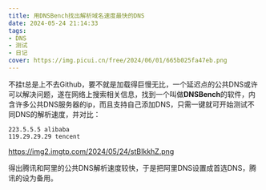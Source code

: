 ```yaml
---
title: 用DNSBench找出解析域名速度最快的DNS
date: 2024-05-24 21:14:33
tags: 
- DNS
- 测试
- 日记
cover: https://img.picui.cn/free/2024/06/01/665b025fa47eb.png
---
```


不挂t总是上不去Github，要不就是加载得巨慢无比，一个延迟点的公共DNS或许可以解决问题，遂在网络上搜索相关信息，找到一个叫做**DNSBench**的软件<!--more-->，内含许多公共DNS服务器的ip，而且支持自己添加DNS，只需一键就可开始测试不同DNS的解析速度，并对比：
```
223.5.5.5 alibaba
119.29.29.29 tencent
```
https://img2.imgtp.com/2024/05/24/stBIkkhZ.png

得出腾讯和阿里的公共DNS解析速度较快，于是把阿里DNS设置成首选DNS，腾讯的设为备用。